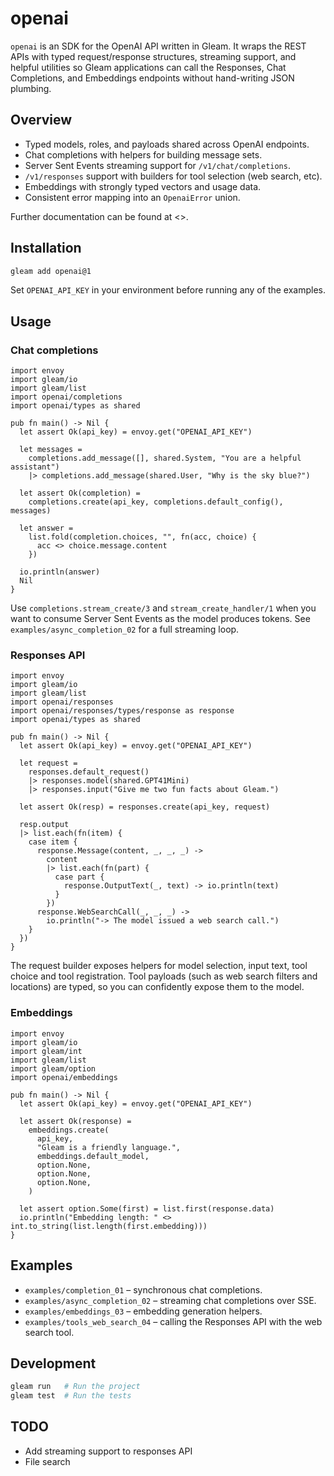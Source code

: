 # openai

`openai` is an SDK for the OpenAI API written in Gleam. It wraps the REST APIs with
typed request/response structures, streaming support, and helpful utilities so
Gleam applications can call the Responses, Chat Completions, and Embeddings
endpoints without hand-writing JSON plumbing.

## Overview

- Typed models, roles, and payloads shared across OpenAI endpoints.
- Chat completions with helpers for building message sets.
- Server Sent Events streaming support for `/v1/chat/completions`.
- `/v1/responses` support with builders for tool selection (web search, etc).
- Embeddings with strongly typed vectors and usage data.
- Consistent error mapping into an `OpenaiError` union.

Further documentation can be found at <>.

## Installation

```sh
gleam add openai@1
```

Set `OPENAI_API_KEY` in your environment before running any of the examples.

## Usage

### Chat completions

```gleam
import envoy
import gleam/io
import gleam/list
import openai/completions
import openai/types as shared

pub fn main() -> Nil {
  let assert Ok(api_key) = envoy.get("OPENAI_API_KEY")

  let messages =
    completions.add_message([], shared.System, "You are a helpful assistant")
    |> completions.add_message(shared.User, "Why is the sky blue?")

  let assert Ok(completion) =
    completions.create(api_key, completions.default_config(), messages)

  let answer =
    list.fold(completion.choices, "", fn(acc, choice) {
      acc <> choice.message.content
    })

  io.println(answer)
  Nil
}
```

Use `completions.stream_create/3` and `stream_create_handler/1` when you want to
consume Server Sent Events as the model produces tokens. See
`examples/async_completion_02` for a full streaming loop.

### Responses API

```gleam
import envoy
import gleam/io
import gleam/list
import openai/responses
import openai/responses/types/response as response
import openai/types as shared

pub fn main() -> Nil {
  let assert Ok(api_key) = envoy.get("OPENAI_API_KEY")

  let request =
    responses.default_request()
    |> responses.model(shared.GPT41Mini)
    |> responses.input("Give me two fun facts about Gleam.")

  let assert Ok(resp) = responses.create(api_key, request)

  resp.output
  |> list.each(fn(item) {
    case item {
      response.Message(content, _, _, _) ->
        content
        |> list.each(fn(part) {
          case part {
            response.OutputText(_, text) -> io.println(text)
          }
        })
      response.WebSearchCall(_, _, _) ->
        io.println("-> The model issued a web search call.")
    }
  })
}
```

The request builder exposes helpers for model selection, input text, tool choice
and tool registration. Tool payloads (such as web search filters and locations)
are typed, so you can confidently expose them to the model.

### Embeddings

```gleam
import envoy
import gleam/io
import gleam/int
import gleam/list
import gleam/option
import openai/embeddings

pub fn main() -> Nil {
  let assert Ok(api_key) = envoy.get("OPENAI_API_KEY")

  let assert Ok(response) =
    embeddings.create(
      api_key,
      "Gleam is a friendly language.",
      embeddings.default_model,
      option.None,
      option.None,
      option.None,
    )

  let assert option.Some(first) = list.first(response.data)
  io.println("Embedding length: " <> int.to_string(list.length(first.embedding)))
}
```

## Examples

- `examples/completion_01` – synchronous chat completions.
- `examples/async_completion_02` – streaming chat completions over SSE.
- `examples/embeddings_03` – embedding generation helpers.
- `examples/tools_web_search_04` – calling the Responses API with the web search tool.

## Development

```sh
gleam run   # Run the project
gleam test  # Run the tests
```

## TODO
- Add streaming support to responses API
- File search
